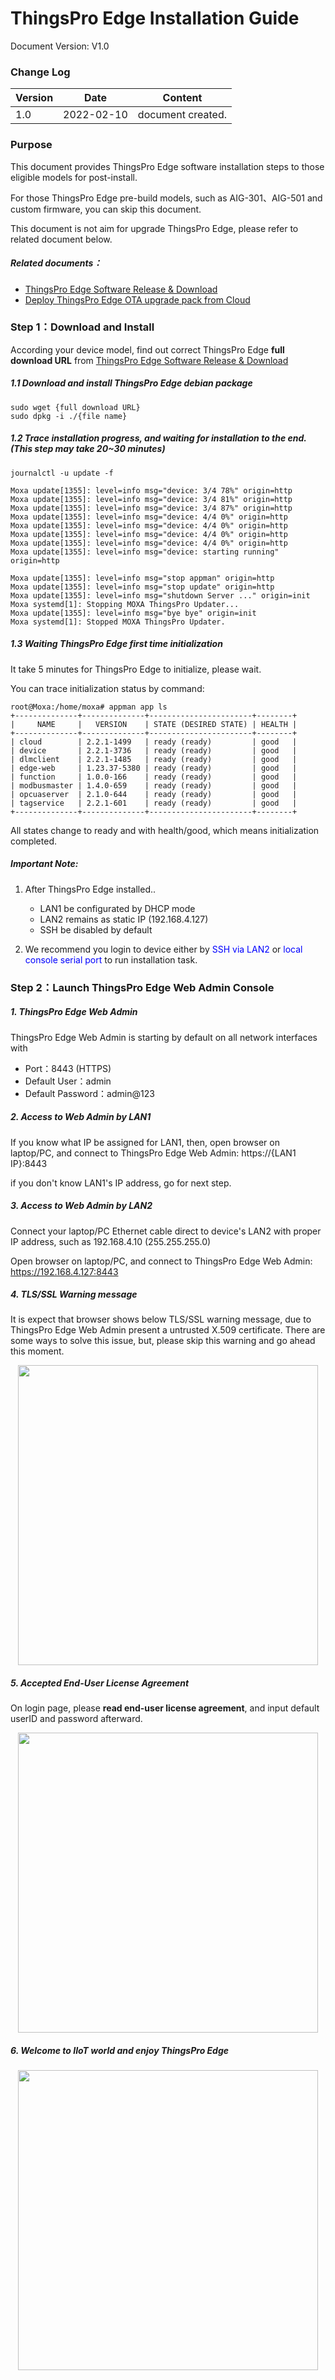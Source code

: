 # ThingsPro Edge Installation Guide

Document Version: V1.0

### Change Log

| Version | Date       | Content           |
| ------- | ---------- | ----------------- |
| 1.0     | 2022-02-10 | document created. |



### Purpose

This document provides ThingsPro Edge software installation steps to those eligible models for post-install.

For those ThingsPro Edge pre-build models, such as AIG-301、AIG-501 and custom firmware, you can skip this document.

This document is not aim for upgrade ThingsPro Edge, please refer to related document below.

##### Related documents：

- [ThingsPro Edge Software Release & Download](https://github.com/TPE-TIGER/TPE2-Technical-Document/blob/main/documents/ThingsPro%20Edge%20Software%20Release.md)
- [Deploy ThingsPro Edge OTA upgrade pack from Cloud]()



### Step 1：Download and Install

According your device model, find out correct ThingsPro Edge **full download URL** from [ThingsPro Edge Software Release & Download](https://github.com/TPE-TIGER/TPE2-Technical-Document/blob/main/documents/ThingsPro%20Edge%20Software%20Release.md)

##### 1.1 Download and install ThingsPro Edge debian package

```
sudo wget {full download URL}
sudo dpkg -i ./{file name}
```

##### 1.2 Trace installation progress, and waiting for installation to the end. (This step may take 20~30 minutes)

```
journalctl -u update -f

Moxa update[1355]: level=info msg="device: 3/4 78%" origin=http
Moxa update[1355]: level=info msg="device: 3/4 81%" origin=http
Moxa update[1355]: level=info msg="device: 3/4 87%" origin=http
Moxa update[1355]: level=info msg="device: 4/4 0%" origin=http
Moxa update[1355]: level=info msg="device: 4/4 0%" origin=http
Moxa update[1355]: level=info msg="device: 4/4 0%" origin=http
Moxa update[1355]: level=info msg="device: 4/4 0%" origin=http
Moxa update[1355]: level=info msg="device: starting running" origin=http

Moxa update[1355]: level=info msg="stop appman" origin=http
Moxa update[1355]: level=info msg="stop update" origin=http
Moxa update[1355]: level=info msg="shutdown Server ..." origin=init
Moxa systemd[1]: Stopping MOXA ThingsPro Updater...
Moxa update[1355]: level=info msg="bye bye" origin=init
Moxa systemd[1]: Stopped MOXA ThingsPro Updater.
```

##### 1.3 Waiting ThingsPro Edge first time initialization

It take 5 minutes for ThingsPro Edge to initialize, please wait.

You can trace initialization status by command:

```
root@Moxa:/home/moxa# appman app ls
+--------------+--------------+-----------------------+--------+
|     NAME     |   VERSION    | STATE (DESIRED STATE) | HEALTH |
+--------------+--------------+-----------------------+--------+
| cloud        | 2.2.1-1499   | ready (ready)         | good   |
| device       | 2.2.1-3736   | ready (ready)         | good   |
| dlmclient    | 2.2.1-1485   | ready (ready)         | good   |
| edge-web     | 1.23.37-5380 | ready (ready)         | good   |
| function     | 1.0.0-166    | ready (ready)         | good   |
| modbusmaster | 1.4.0-659    | ready (ready)         | good   |
| opcuaserver  | 2.1.0-644    | ready (ready)         | good   |
| tagservice   | 2.2.1-601    | ready (ready)         | good   |
+--------------+--------------+-----------------------+--------+
```

All states change to ready and with health/good, which means initialization completed.



##### Important Note:

1. After ThingsPro Edge installed..
   - LAN1 be configurated by DHCP mode
   - LAN2 remains as static IP (192.168.4.127)
   - SSH be disabled by default

2. We recommend you login to device either by <span style='color:blue'>SSH via LAN2</span> or<span style='color:blue'> local console serial port</span> to run installation task.



### Step 2：Launch ThingsPro Edge Web Admin Console

##### 1. ThingsPro Edge Web Admin

ThingsPro Edge Web Admin is starting by default on all network interfaces with

- Port：8443 (HTTPS)
- Default User：admin
- Default Password：admin@123

##### 2. Access to Web Admin by LAN1

If you know what IP be assigned for LAN1, then, open browser on laptop/PC, and connect to ThingsPro Edge Web Admin: https://{LAN1 IP}:8443

if you don't know LAN1's IP address, go for next step.

##### 3. Access to Web Admin by LAN2

Connect your laptop/PC Ethernet cable direct to device's LAN2 with proper IP address, such as 192.168.4.10 (255.255.255.0)

Open browser on laptop/PC, and connect to ThingsPro Edge Web Admin: https://192.168.4.127:8443

##### 4. TLS/SSL Warning message

It is expect that browser shows below TLS/SSL warning message, due to ThingsPro Edge Web Admin present a untrusted X.509 certificate. There are some ways to solve this issue, but, please skip this warning and go ahead this moment.

<div style="text-align:center"><img src="https://thingspro.blob.core.windows.net/resource/document/tpe/SSL_Warning.JPG" width="480" /></div>



##### 5. Accepted End-User License Agreement

On login page, please **read end-user license agreement**, and input default userID and password afterward.

<div style="text-align:center"><img src="https://thingspro.blob.core.windows.net/resource/document/tpe/login.JPG" width="480" /></div>



##### 6. Welcome to IIoT world and enjoy ThingsPro Edge



<div style="text-align:center"><img src="https://thingspro.blob.core.windows.net/resource/document/tpe/after-login.JPG" width="480" /></div>







